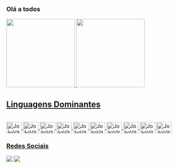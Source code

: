 ### Olá a todos

<div>
<a href="https://github.comjoaovitornso">
<img height="180em" src="https://github-readme-stats.vercel.app/api/top-langs/?username=joaovitornso&layout=compact&langs_count=7&theme=dracula"/>
<img height="180em" src="https://github-readme-stats.vercel.app/api?username=joaovitornso&show_icons=true&theme=dracula&include_all_commits=true&count_private=true"/>
 
</div>
 
  
  ## Linguagens Dominantes
  
<div style="display: inline_block"><br>
  
<img align="center" alt="JoãoVitor-Js" height="30" width="40" src="https://cdn.jsdelivr.net/gh/devicons/devicon/icons/javascript/javascript-original.svg" />

<img align="center" alt="JoãoVitor-Js" height="30" width="40" src="https://cdn.jsdelivr.net/gh/devicons/devicon/icons/java/java-original.svg" />

<img align="center" alt="JoãoVitor-Js" height="30" width="40" src="https://cdn.jsdelivr.net/gh/devicons/devicon/icons/react/react-original.svg" />

<img align="center" alt="JoãoVitor-Js" height="30" width="40" src="https://cdn.jsdelivr.net/gh/devicons/devicon/icons/html5/html5-original.svg" />
  
<img align="center" alt="JoãoVitor-Js" height="30" width="40" src="https://cdn.jsdelivr.net/gh/devicons/devicon/icons/css3/css3-original.svg" />
  
<img align="center" alt="JoãoVitor-Js" height="30" width="40" src="https://cdn.jsdelivr.net/gh/devicons/devicon/icons/c/c-original.svg" />
  
<img align="center" alt="JoãoVitor-Js" height="30" width="40" src="https://cdn.jsdelivr.net/gh/devicons/devicon/icons/mysql/mysql-original-wordmark.svg" />
  
<img align="center" alt="JoãoVitor-Js" height="30" width="40" src="https://cdn.jsdelivr.net/gh/devicons/devicon/icons/python/python-original.svg" />
  
<img align="center" alt="JoãoVitor-Js" height="30" width="40" src="https://cdn.jsdelivr.net/gh/devicons/devicon/icons/django/django-plain.svg" />
          
<img align="center" alt="JoãoVitor-Js" height="30" width="40" src="https://cdn.jsdelivr.net/gh/devicons/devicon/icons/php/php-original.svg" />
           

</div>
  
  ### Redes Sociais
<div>
 <a href="https://www.instagram.com/joaovitor.nso/" target="_blank"><img src="https://img.shields.io/badge/-Instagram-%23E4405F?style=for-the-  badge&logo=instagram&logoColor=white" target="_blank"></a>
 <a href="https://www.linkedin.com/in/joaovitornso" target="_blank"><img src="https://img.shields.io/badge/-LinkedIn-%230077B5?style=for-the-badge&logo=linkedin&logoColor=white" target="_blank"></a>   
</div>
 
